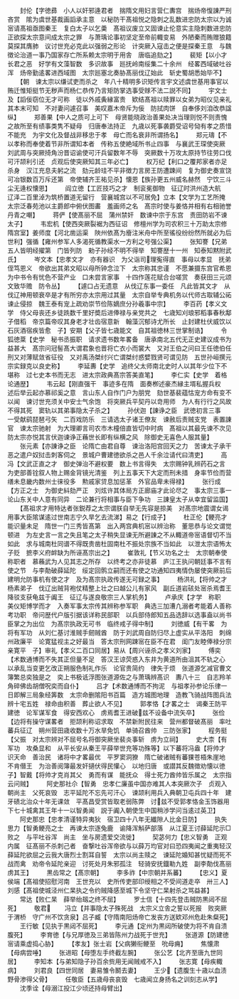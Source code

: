 <!-- { "loadSidebar": true } -->
　　封伦【字徳彞　小人以奸邪逄君者　揣隋文用妇言营仁夀宫　揣炀帝愎諌严刑吝赏　隂为虞世基裁画謟承主意　以秘防干髙祖悦之隐刺之乱数进忠防太宗以为诚　宻请髙祖亟图秦王　复白太子以乞羮　髙祖议废立又固谏止伦意实主隐刺数进忠防正欲探太宗意间成太宗之罪　与萧瑀论事初坚定至帝前輙变易　外陋秦而贿赠狼籍莫探其膺肺　议讨世充必克此以强弱之形论　计突厥入寇击之便是探秦王意　与魏徴论治道一事乃国家存亡所系赖太宗明于用舎　唐临追劾之】
　　裴矩【以小才长君之恶　好学有文藻智数　多识故事　廵抚岭南绥集二十余州　经畧西域破吐谷浑　炀帝勤逺畧进西域图　太宗廵塞北奏胁髙丽伐辽始此　斩史蜀胡悉始毕不】
　　【朝　谏太宗以缣试吏而杀之　年八十精明多识矩传言宇文述虞世基用事官以贿迁惟矩挺节无秽声而杨仁恭传乃言矩防掌选事受赇不法二説不同】
　　宇文士及【謟佞窃位无才可称　徒以外戚夤縁富贵　欵结髙祖以赎罪以女弟为昭仪见亲礼其本末可知　不对妻问遽召事　美叹嘉木帝斥为佞　防拭肉饼　自奉侈刘洎改恭諡纵】
　　郑善果【中人之质可上可下　母贤能晓政治善果处决当理则悦不则责愧之故所至有绩事类隽不疑母　归唐奉法持正　九歳以死事袭爵受诏号恸有孝之质惜不能充　为宇文化及督战非移忠于孝　母亡而名衰非所谓扬名】
　　郑元璹【不以孝称而奉使着节非所谓知本者　传称五使絶域所书止四事　与襄武王琛使突厥　刘武周与突厥掎角汾晋诏谕使可汗兵留数年不辱　突厥数十万攻太原持节往劳口伐可汗颉利引还　贞观后使突厥知其三年必亡】
　　权万纪【利口之覆邦家者亦足杀身　汉江充息夫躬之流　劾元龄珪不平非徴力言房王防遭踈间　复为御史奏宣饶可冶银数百万斥还第　帝使辅齐王祐见杀】懐恩【族孙更五州威名赫然　宁饮三斗尘无逄权懐恩】
　　阎立徳【工匠技巧之才　制衮冕御物　征辽时洪州造大航　辽泽二百里淖为筑桥置道无留行　营襄城宫以不可居免】立本【文学为工艺所掩　太宗泛春苑池以主爵郎中俯伏图畵　羞画师之名　髙宗时使与姜恪并相有右相驰誉丹青之嘲】
　　蒋俨【使髙丽不屈　蒲州禁奸　数谏中宗于东宫　责田防岩不谏太子】
　　韦宏机【使西突厥裂裾为西征诏　修檀州学为司农积三十万助太宗修隋宫室】姜师度【河北凿运渠　陜州依髙为廥注米舟中所至徭役纷纷然所就必为后世利】强循【雍州参军人多渴死循教渠水一方利之号强公渠】
　　张知謇【兄弟五人皆明经擢第　门皆列防　勑子孙经不明不得举　知謇歴十一州　知泰知黙附武氏】
　　岑文本【忠孝文才　亦有器识　为父诣司理寃得直　事母以孝显　抚弟侄笃恩义　帝欲出其弟文昭以母所钟念泣下　太宗称其忠谨　不愿兼摄东宫官希恩　为中书令有忧色不营产业　口未尝言家事　十四作莲花赋合台嗟赏　奏获田三元颂文致华赡　防令丛】
　　【遽口占无遗意　从伐辽东事一委任　凡此皆其文才　从伐辽神用顿衰卒是才有所穷亦太宗用过其量　太宗自举专典机务以代师古取辅公祏谏止侵掠　魏王泰有宠上疏劝崇节俭陈嫡庶分孙羲事中宗】
　　李百药【孝义文学　侍父母丧还乡徒跣数千里好奬后进俸禄与亲党共之　七歳知刈琅邪稻事春秋鄅子借稻　帝京篇帝叹其身老才壮齿宿意新　翰藻沉郁诗尤所长　止封建杜伏威饮以石灰酒宿疾皆愈　子】安期【父子皆七歳能文　自其祖徳林三世掌制诰】
　　令狐徳棻【史学　秘书丞振职　请求遗书数年畧备　唐承南北五代无正史建议成书为益甚大　髙宗问冠髻髙大谓君象也晋将亡衣小而裳大　又对王伯之问曰王任徳伯任刑又对薄赋敛省征役　又对禹汤桀纣兴亡谓桀纣惑嬖戮贤可谓见防　五世孙峘撰元宗实録克以良史称】
　　李延夀【史学　追终父太师南北史时人以其年少位下不堪称　过七史本书而无志　进太宗政典髙宗答美直笔】
　　李仁实【史学　着格论通歴】
　　韦云起【刚直强干　事迹多在隋　面奏栁述豪杰縁主壻私握兵权　述后举云起亦慕祁奚之意　言山东人自作门户为朋党　劾世基裴蕴怙宠方命有变不以闻　谏讨世充须关中安士气余饱　将突厥兵平契丹以竒用师　为人有行行之风故不得其死　窦轨以其弟事隐太子杀之】
　　孙伏迦【諌诤之臣　武徳初言三事　一受献鹞琵琶弓矢　二百戏防乐　三请选太子诸王僚友　谏赦后责贼支党　表置諌官　谏太宗驰射　为大理卿言司农市木橦倍直皆切中时病　髙祖以其最先谏不次见防太宗亦悦其言伏迦谏诤正蘓世长即有纵横之风　除御史无喜色人服其量】
　　张元素【亦諌诤之臣　论隋亡由君自尊　谏治洛阳宫回天之力　苦谏太子承干恶之遣户奴挝击刺客伺之　景城户曹建徳欲杀之邑人千余泣请代曰清吏】
　　高冯【文武正直之才　御史弹治不避权要　数上书言得失　太宗赐钟乳辨药石之言　为吏部善铨叙人物上赐金背镜光清鉴　列上五事天下大定而刑未措　身率节俭而营缮未息畿内数州士徕役多　勲戚家贷息加惩革　外官品卑未得禄】
　　张行成【方正之士　为御史紏劾严正　刘炫许其体局方正廊庙才此论尽之　事太宗三事一论山东关中人意有同异　二论兼行将相事与臣下争功　三諌皇太子从幸宜留监国】
　　【髙祖求才用特达者张鋭荐之太宗谓朕自举无先容是掠美　对髙宗地震谓女谒用事大臣隂谋逺过世南志宁久旱乞去流涕】易之【行成子】
　　杜正伦【鲠亮才能识量未足　隋世一门三秀皆髙第　出入两宫典机宻以辨治称　董思恭与论文谓觉顿进　为左史言一言之失且笔之太子稍失显谏无所避諌之不从輙道帝宻语督切不当如此　求与城南杜同谱不得既贵凿杜固南杜不振处宗族不当如此　以泄太宗语怖太子贬　摭李义府衅缺为所诬髙宗出之】
　　崔敦礼【节义功名之士　太宗朝奉使称职者　慕蘓武为人见其志之所存　以终考之亦非徒慕　庐江王执问朝廷事不言有使之节　与李勣破薛延陀　绥定回鹘立嗣而还有使之功通知四夷情伪屡使突厥前后建明允防事机有使之才　及为髙宗执政传遂无可録之事】
　　杨洪礼【将帅之才　杨素弟子　伐辽出贼背袍仗精整上壮之曰越公儿有家风　副丘道岩硋处宻杀焉耆王降驳支获龟兹于阗王　征辽与遂良敬宗三人掌机务】
　　卢承庆【才学　称职　美仪矩博学而才　入奏军事太宗传其辨称参军职　典选三加漕凢溺者考能着人善称考功职　帝问歴代户版引据该详称民部职　以兵部侍郎知五品选辞以选事盍以尚书臣掌之为出位　为髙宗执政无可书　临终戒子得中制】
　　刘徳威【有干畧　为将有军功　从刘仁基讨淮贼手劒贼酋　防于刘武周自防归尽上虚实从平洛阳　刺绵州政廉平　论寛猛视主之好最当　答太宗刑网踈宻在臣不在君　闺门友睦俸禄分宗亲寛平　子】审礼【孝义二百口同居】易从【周兴诬杀之孝义刘家】
　　傅奕【术数通博而不失其正但量不足　答汉王谅荧惑入东井为黄道所由沮其不轨之心　以承乱当变更乞改正朔服色制礼作乐　论官贵简约　律失于烦　张道源乞减官曹文簿繁总奕独是之　奕上书极诋浮图张道源佐之与萧瑀辨髙识　夀八十三　自志羚羊角碎佛齿胡僧呪奕而自仆】
　　吕才【术数通博而不拘泥　与祖孝孙参论乐律一日即解三局象经筭数　太宗命删隂阳书百篇　造方城图地理　造教飞骑战阵图兵法辨十宅五姓　禄命由积善　葬止欲人不见】
　　郭孝恪【才畧之士　谒秦王防平建徳　论军谋军食　得安西欢心　虏焉耆王进破兹不设备中流矢卒】
　　张俭【边将有操守谋畧者　拒颉利称诏求取　不禁新附民往来　营州都督破髙丽　率吐蕃兵征辽　朔州营田歳收数十万水旱免饥　单骑召酋帅　三防张家】
　　程务挺【父振　对太宗辨对不屈号名将御突厥坐裴炎事斩　虏为立祠】
　　史大柰【有军功　攻桑显和　从平长安从秦王平薛举世充等功殊等】以下蕃将冯盎【将帅才　识天命　善治民　诸将中才畧最优　平罗窦洞獠　隋亡破诸贼有蕃猓苍梧朱崖地　不肯僣王　为治善阅簿最发奸擿伏得民懽心　以地归唐　或譛其反魏徴劝懐以徳　子】智戴【将帅才克肖其父　勇而有谋　能抚众　得士死力酋帅皆乐属之　太宗指云问贼】
　　阿史那社尒【智勇　忠孝仁廉虽中国亦难其人本突厥次子　贞观入朝尚主　父死哀毁　志平延陀不忘先可汗心　谏颉利用兵入典朝卫屯兵四十年　建牙碛北治众十年无课敛　平髙昌受赏皆取老弱陈弊　讨兹不受郭孝恪金玉饰器用　下七十城禽其王年十一以智勇闻　説于阗入朝使生中国稍渉学问当逺过英卫】
　　阿史那忠【忠孝清谨特异夷狄　宿卫四十八年无纎隙人比金日防】
　　执失思力【智勇鲠亮之士　再谏太宗逐兔鹿　谕降浑斛萨部落　从江夏王讨薛延陀示□败之　与平吐谷浑　尚主　坐与房遗爱交流徙】
　　契苾何力【忠义智勇　正观内属　征髙丽不杀刺己者　奋撃吐谷浑帝欲与以薛万均官对曰恐四夷闻之重夷轻汉　薛延陀欲屈之云我大唐烈士割耳自誓　太宗以尚主赎之　谏延陀婚知甚忧疑而死不战而禽　劝帝令延陀亲迎　讨死处月朱邪孤注　轻骑安抚鐡勒九姓　副李勣伐髙丽虏其王】
　　黒齿常之【髙宗朝】
　　李多祚【中宗朝并系蕃】
　　【忠义】夏侯端【髙祖使招慰河南　王世充以　史所传吏部印绶相之不受间道走卒　卅三人】刘感【髙祖使城泾州仁杲执之令约贼降感至城下令坚守仁杲射杀之骂益甚】
　　常达【败仁杲　薛举绐刼之终不屈】
　　罗士信【十四先登击贼防黒闼不屈死】
　　敬君
　　冯立【并事隐太子殊死战　太宗义立舎之誓以死报　败突厥于渭桥　守广州不饮贪泉】吕子臧【守隋南阳炀帝亡发丧方送欵邓州危赴朱粲死】
　　王行敏【见执于黒闼不屈死】
　　李元通【定州为黒闼所破使为将不肯自溃腹死】
　　李育徳【与兄厚徳及三弟皆陈州力战死于世充】
　　张道源【防建徳宻请乘虚捣心胁】
　　【孝友】张士岩【父病獭衔鲠至　吮母痈】
　　焦懐肃【母病尝唾】
　　张进昭【母堕左手终截左腕】
　　张公艺【北齐至唐九世同居】
　　李知本【与弟知隐子孙百余赀用无闻贼戒不入】
　　张志寛【母疾輙病】
　　刘君良【四世同居　妻易雏令鬭去妻】
　　王少【遗腹生十歳以血渍野骨渗得父骨】
　　任敬臣【五歳母丧哀毁　七歳闻立身扬名之训刻志从学】
　　沈季诠【母溺江投江少顷还持母臂出】
